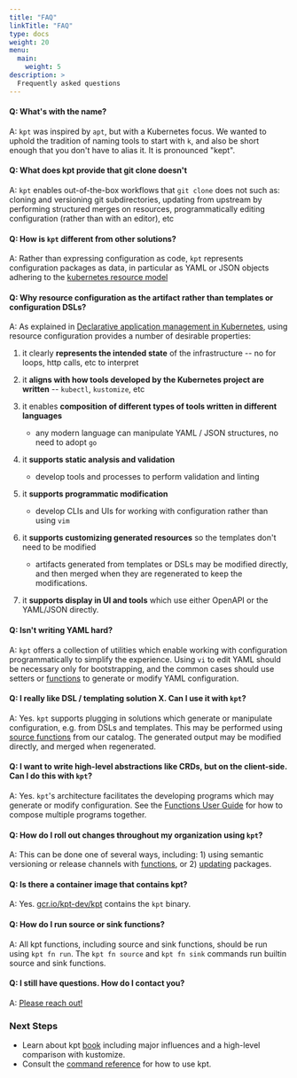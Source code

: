 ```yaml
---
title: "FAQ"
linkTitle: "FAQ"
type: docs
weight: 20
menu:
  main:
    weight: 5
description: >
  Frequently asked questions
---
```


#### **Q: What's with the name?**

A: `kpt` was inspired by `apt`, but with a Kubernetes focus. We wanted to
uphold the tradition of naming tools to start with `k`, and also be short
enough that you don't have to alias it. It is pronounced "kept".

#### **Q: What does kpt provide that git clone doesn't**

A: `kpt` enables out-of-the-box workflows that `git clone` does not such as:
cloning and versioning git subdirectories, updating from upstream by
performing structured merges on resources, programmatically editing
configuration (rather than with an editor), etc

#### **Q: How is `kpt` different from other solutions?**

A: Rather than expressing configuration as code, `kpt` represents configuration
packages as data, in particular as YAML or JSON objects adhering to the
[kubernetes resource model]

#### **Q: Why resource configuration as the artifact rather than templates or configuration DSLs?**

A: As explained in [Declarative application management in Kubernetes],
using resource configuration provides a number of desirable properties:

1. it clearly **represents the intended state** of the infrastructure -- no for
   loops, http calls, etc to interpret

2. it **aligns with how tools developed by the Kubernetes project are written**
   -- `kubectl`, `kustomize`, etc

3. it enables **composition of different types of tools written in different languages**

   - any modern language can manipulate YAML / JSON structures, no need to
     adopt `go`

4. it **supports static analysis and validation**

   - develop tools and processes to perform validation and linting

5. it **supports programmatic modification**

   - develop CLIs and UIs for working with configuration rather than using
     `vim`

6. it **supports customizing generated resources** so the templates don't need
   to be modified

   - artifacts generated from templates or DSLs may be modified directly, and
     then merged when they are regenerated to keep the modifications.

7. it **supports display in UI and tools** which use either OpenAPI or the
   YAML/JSON directly.

#### **Q: Isn't writing YAML hard?**

A: `kpt` offers a collection of utilities which enable working with
configuration programmatically to simplify the experience. Using `vi` to edit
YAML should be necessary only for bootstrapping, and the common cases should
use setters or [functions] to generate or modify YAML configuration.

#### **Q: I really like DSL / templating solution X. Can I use it with `kpt`?**

A: Yes. `kpt` supports plugging in solutions which generate or manipulate
configuration, e.g. from DSLs and templates. This may be performed using
[source functions] from our catalog. The generated output may be modified
directly, and merged when regenerated.

#### **Q: I want to write high-level abstractions like CRDs, but on the client-side. Can I do this with `kpt`?**

A: Yes. `kpt`'s architecture facilitates the developing programs which may
generate or modify configuration. See the [Functions User Guide] for how to
compose multiple programs together.

#### **Q: How do I roll out changes throughout my organization using `kpt`?**

A: This can be done one of several ways, including: 1) using semantic
versioning or release channels with [functions], or 2) [updating] packages.

#### **Q: Is there a container image that contains kpt?**

A: Yes. [gcr.io/kpt-dev/kpt] contains the `kpt` binary.

#### **Q: How do I run source or sink functions?**

A: All kpt functions, including source and sink functions, should be run using
`kpt fn run`. The `kpt fn source` and `kpt fn sink` commands run builtin source
and sink functions.

#### **Q: I still have questions. How do I contact you?**

A: [Please reach out!][contact]

### Next Steps

- Learn about kpt [book] including major influences and a high-level
  comparison with kustomize.
- Consult the [command reference] for how to use kpt.

[kubernetes resource model]: https://github.com/kubernetes/community/blob/master/contributors/design-proposals/architecture/resource-management.md
[declarative application management in kubernetes]: https://github.com/kubernetes/community/blob/master/contributors/design-proposals/architecture/declarative-application-management.md
[functions]: /reference/cli/fn/run/
[source functions]: https://kpt.dev#todo
[Functions User Guide]: /book/04-using-functions/
[updating]: /reference/cli/pkg/update/
[gcr.io/kpt-dev/kpt]: https://gcr.io/kpt-dev/kpt
[contact]: /contact/
[book]: /book/
[command reference]: /reference/
